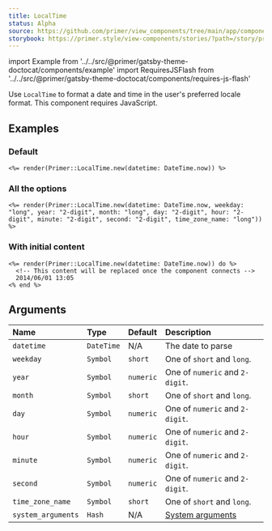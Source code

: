 ```yaml
---
title: LocalTime
status: Alpha
source: https://github.com/primer/view_components/tree/main/app/components/primer/local_time.rb
storybook: https://primer.style/view-components/stories/?path=/story/primer-local-time-component
---
```


import Example from '../../src/@primer/gatsby-theme-doctocat/components/example'
import RequiresJSFlash from '../../src/@primer/gatsby-theme-doctocat/components/requires-js-flash'

<RequiresJSFlash />

<!-- Warning: AUTO-GENERATED file, do not edit. Add code comments to your Ruby instead <3 -->

Use `LocalTime` to format a date and time in the user's preferred locale format. This component requires JavaScript.

## Examples

### Default

<Example src="<local-time datetime='2021-05-05T12:53:38+00:00' weekday='short' year='numeric' month='short' day='numeric' hour='numeric' minute='numeric' second='numeric' time-zone-name='short'>    May 5, 2021 12:53 +00:00</local-time>" />

```erb
<%= render(Primer::LocalTime.new(datetime: DateTime.now)) %>
```

### All the options

<Example src="<local-time datetime='2021-05-05T12:53:38+00:00' weekday='long' year='2-digit' month='long' day='2-digit' hour='2-digit' minute='2-digit' second='2-digit' time-zone-name='long'>    May 5, 2021 12:53 +00:00</local-time>" />

```erb
<%= render(Primer::LocalTime.new(datetime: DateTime.now, weekday: "long", year: "2-digit", month: "long", day: "2-digit", hour: "2-digit", minute: "2-digit", second: "2-digit", time_zone_name: "long")) %>
```

### With initial content

<Example src="<local-time datetime='2021-05-05T12:53:38+00:00' weekday='short' year='numeric' month='short' day='numeric' hour='numeric' minute='numeric' second='numeric' time-zone-name='short'>      <!-- This content will be replaced once the component connects -->  2014/06/01 13:05</local-time>" />

```erb
<%= render(Primer::LocalTime.new(datetime: DateTime.now)) do %>
  <!-- This content will be replaced once the component connects -->
  2014/06/01 13:05
<% end %>
```

## Arguments

| Name | Type | Default | Description |
| :- | :- | :- | :- |
| `datetime` | `DateTime` | N/A | The date to parse |
| `weekday` | `Symbol` | `short` | One of `short` and `long`. |
| `year` | `Symbol` | `numeric` | One of `numeric` and `2-digit`. |
| `month` | `Symbol` | `short` | One of `short` and `long`. |
| `day` | `Symbol` | `numeric` | One of `numeric` and `2-digit`. |
| `hour` | `Symbol` | `numeric` | One of `numeric` and `2-digit`. |
| `minute` | `Symbol` | `numeric` | One of `numeric` and `2-digit`. |
| `second` | `Symbol` | `numeric` | One of `numeric` and `2-digit`. |
| `time_zone_name` | `Symbol` | `short` | One of `short` and `long`. |
| `system_arguments` | `Hash` | N/A | [System arguments](/system-arguments) |

